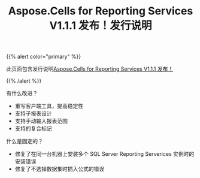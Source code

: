 ﻿---
title: Aspose.Cells for Reporting Services V1.1.1 发布！发行说明
type: docs
weight: 20
url: /zh/reportingservices/aspose-cells-for-reporting-services-v1-1-1-released-release-notes/
---
{{% alert color="primary" %}} 

此页面包含发行说明[Aspose.Cells for Reporting Services V1.1.1 发布！](https://releases.aspose.com/cells/reportingservices/new-releases/aspose.cells-for-reporting-services-v1.1.1-released/)

{{% /alert %}} 

有什么改进？

- 重写客户端工具，提高稳定性
- 支持子报表设计
- 支持手动输入报表范围
- 支持的复合标记

什么是固定的？

- 修复了在同一台机器上安装多个 SQL Server Reporting Serverices 实例时的安装错误
- 修复了不选择数据集时插入公式的错误
